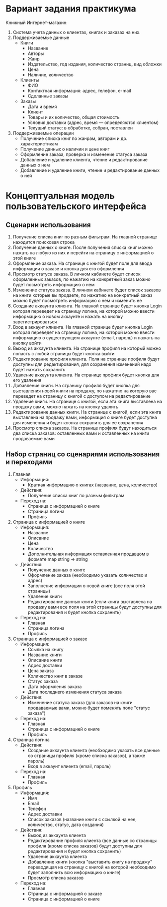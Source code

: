 # Вариант задания практикума

Книжный Интернет-магазин:
1. Система учета данных о клиентах, книгах и заказах на них.
2. Поддерживаемые данные
   * Книги
     * Название
     * Авторы
     * Жанр
     * Издательство, год издания, количество страниц, вид обложки
     * Цена
     * Наличие, количество
   * Клиенты
     * ФИО
     * Контактная информация: адрес, телефон, e-mail
     * Сделанные заказы
   * Заказы
     * Дата и время
     * Клиент
     * Товары и их количество, общая стоимость
     * Условия доставки (адрес, время — определяются клиентом)
     * Текущий статус: в обработке, собран, поставлен
3. Поддерживаемые операции
   * Получение списка книг по жанрам, авторам и др. характеристикам
   * Получение данных о наличии и цене книг
   * Оформление заказа, проверка и изменение статуса заказа
   * Добавление и удаление клиента, чтение и редактирование данных о нем
   * Добавление и удаление книги, чтение и редактирование данных о ней

# Концептуальная модель пользовательского интерфейса

## Сценарии использования

1. Получение списка книг по разным фильтрам.
  На главной странице находится поисковая строка
2. Получение данных о книге.
  После получения списка книг можно нажать на любую из них и перейти на страницу с информацией о этой книге
3. Оформление заказа.
  На странице с книгой будет поле для ввода информации о заказе и кнопка для его оформления
4. Просмотр статуса заказа.
  В личном кабинете будет список оформленных заказов, по нажатию на конкретный заказ можно будет посмотреть информацию о нем
5. Изменение статуса заказа.
  В личном кабинете будет список заказов на книги которые вы продаете, по нажатию на конкретный заказ можно будет посмотреть информацию о нем и изменить ее
6. Создание аккаунта клиента.
  На главной странице будет кнопка Login которая переведет на страницу логина, на которой можно ввести информацию о новом аккаунте и нажать на кнопку зарегистрироваться
7. Вход в аккаунт клиента.
  На главной странице будет кнопка Login которая переведет на страницу логина, на которой можно ввести информацию о существующем аккаунте (email, пароль) и нажать на кнопку войти
8. Выход из аккаунта клиента.
  На странице профиля на который можно попасть с любой страницы будет кнопка выйти
9. Редактирование профиля клиента.
  Поля на странице профиля будут доступны для редактирования, для сохранения изменений надо будет нажать сохранить
10. Удаление аккаунта клиента.
  На странице профиля будет кнопка для его удаления
11. Добавление книги.
  На страницу профиля будет кнопка для выставления новой книги на продажу, по нажатию на которую вас переведет на страницу с книгой с доступом на редактирование
12. Удаление книги.
  На странице с книгой, если эта книга выставлена на продажу вами, можно нажать на кнопку удалить
13. Редактирование данных книги.
  На странице с книгой, если эта книга выставлена на продажу вами, информация о книге будет доступна для изменения и будет кнопка сохранить для ее сохранения
14. Просмотр списка заказов.
   На странице профиля будут находиться два списка заказов: оставленных вами и оставленных на книги продаваемые вами

## Набор страниц со сценариями использования и переходами

1. Главная
   * Информация:
     * Краткая информацию о книгах (название, цена, количество)
   * Действия:
     * Получение списка книг по разным фильтрам
   * Переход на:
     * Страница с информацией о книге
     * Страница логина
     * Профиль
2. Страница с информацией о книге
   * Информация:
     * Название
     * Описание
     * Цена
     * Количество
     * Дополнительная информация оставленная продавцом в формате map string -> string
   * Действия:
     * Получение данных о книге
     * Оформление заказа (необходимо указать количество и адрес)
     * Заполнение информации о новой книге (все поля этой страницы)
     * Удаление книги
     * Редактирование данных книги (если книга выставлена на продажу вами все поля на этой страницы будут доступны для редактирования и будет кнопка сохранить)
   * Переход на:
     * Главная
     * Страница логина
     * Профиль
3. Страница с информацией о заказе
   * Информация:
     * Ссылка на книгу
     * Название книги
     * Описание книги
     * Адрес доставки
     * Цена заказа
     * Количество книг в заказе
     * Статус заказа
     * Дата оформления заказа
     * Дата последнего изменения статуса заказа
   * Действия:
     * Изменение статуса заказа (для заказов на книги продаваемые вами, можно будет поменять поле "статус заказа")
   * Переход на:
     * Главная
     * Страница с информацией о книге
     * Профиль
4. Страница логина
   * Действия:
     * Создание аккаунта клиента (необходимо указать все данные со страницы профиля (кроме списка заказов), а также пароль)
     * Вход в аккаунт клиента (email, пароль)
   * Переход на:
     * Главная
     * Профиль
5. Профиль
   * Информация:
     * Имя
     * Email
     * Телефон
     * Адрес доставки
     * Список заказов (название книги с ссылкой на нее, количество, статус, дата создания)
   * Действия:
     * Выход из аккаунта клиента
     * Редактирование профиля клиента (все данные со страницы профиля (кроме списка заказов) будут доступны для редактирования и будет кнопка сохранить)
     * Удаление аккаунта клиента
     * Добавление книги (кнопка "выставить книгу на продажу" переводящая на страницу с книгой на которой необходимо будет заполнить всю информацию о книге)
     * Просмотр списка заказов
   * Переход на:
     * Главная
     * Страница с информацией о заказе
     * Страница с информацией о книге
